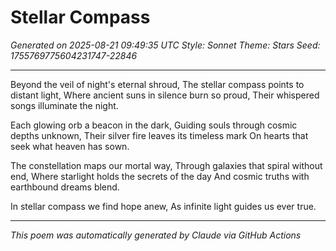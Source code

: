 # Stellar Compass

*Generated on 2025-08-21 09:49:35 UTC*
*Style: Sonnet*
*Theme: Stars*
*Seed: 1755769775604231747-22846*

---

Beyond the veil of night's eternal shroud,
The stellar compass points to distant light,
Where ancient suns in silence burn so proud,
Their whispered songs illuminate the night.

Each glowing orb a beacon in the dark,
Guiding souls through cosmic depths unknown,
Their silver fire leaves its timeless mark
On hearts that seek what heaven has sown.

The constellation maps our mortal way,
Through galaxies that spiral without end,
Where starlight holds the secrets of the day
And cosmic truths with earthbound dreams blend.

In stellar compass we find hope anew,
As infinite light guides us ever true.

---

*This poem was automatically generated by Claude via GitHub Actions*